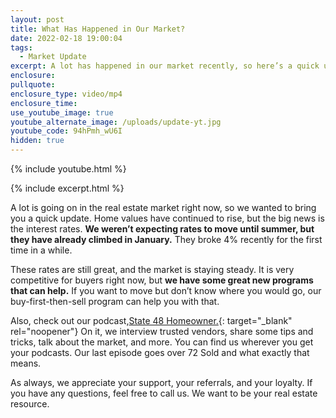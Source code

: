 ```yaml
---
layout: post
title: What Has Happened in Our Market?
date: 2022-02-18 19:00:04
tags:
  - Market Update
excerpt: A lot has happened in our market recently, so here’s a quick update.
enclosure:
pullquote:
enclosure_type: video/mp4
enclosure_time:
use_youtube_image: true
youtube_alternate_image: /uploads/update-yt.jpg
youtube_code: 94hPmh_wU6I
hidden: true
---
```

{% include youtube.html %}

{% include excerpt.html %}

A lot is going on in the real estate market right now, so we wanted to bring you a quick update. Home values have continued to rise, but the big news is the interest rates. **We weren’t expecting rates to move until summer, but they have already climbed in January.** They broke 4% recently for the first time in a while.

These rates are still great, and the market is staying steady. It is very competitive for buyers right now, but **we have some great new programs that can help.** If you want to move but don’t know where you would go, our buy-first-then-sell program can help you with that.&nbsp;

Also, check out our podcast,[State 48 Homeowner.](https://state48homeowner.com/){: target="_blank" rel="noopener"} On it, we interview trusted vendors, share some tips and tricks, talk about the market, and more. You can find us wherever you get your podcasts. Our last episode goes over 72 Sold and what exactly that means.&nbsp;

As always, we appreciate your support, your referrals, and your loyalty. If you have any questions, feel free to call us. We want to be your real estate resource.
